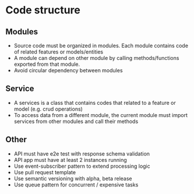# Code structure

## Modules

- Source code must be organized in modules. Each module contains code of related features or models/entities
- A module can depend on other module by calling methods/functions exported from that module.
- Avoid circular dependency between modules

## Service

- A services is a class that contains codes that related to a feature or model (e.g. crud operations)
- To access data from a different module, the current module must import services from other modules and call their methods


## Other

- API must have e2e test with response schema validation
- API app must have at least 2 instances running
- Use event-subscriber pattern to extend processing logic
- Use pull request template
- Use semantic versioning with alpha, beta release
- Use queue pattern for concurrent / expensive tasks